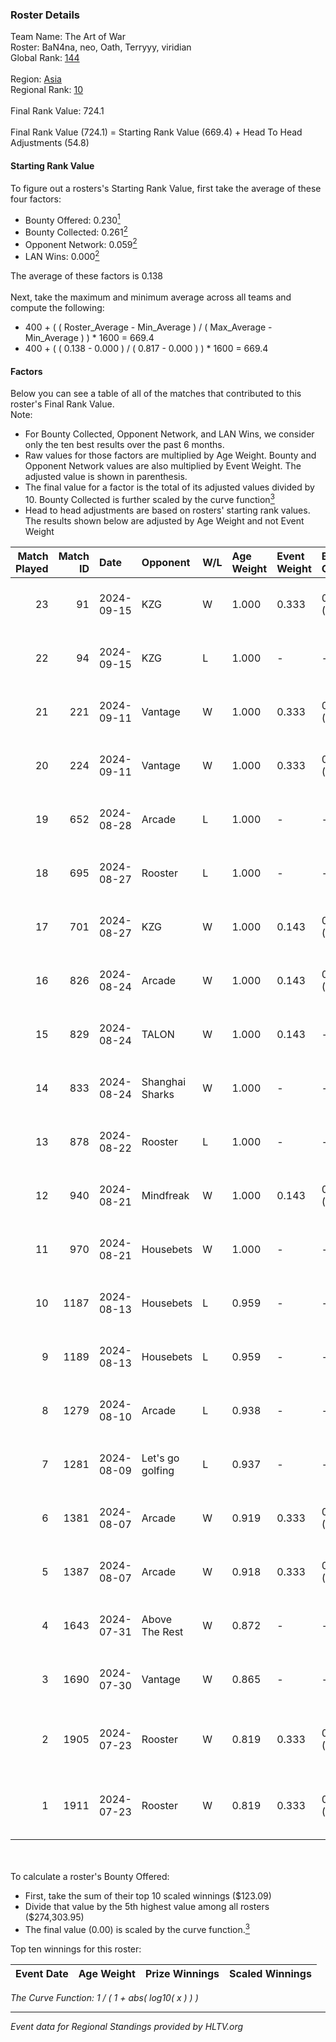 ### Roster Details<br />
Team Name: The Art of War<br />
Roster: BaN4na, neo, Oath, Terryyy, viridian<br />
Global Rank: [144](../../standings_global_2024_09_18.md)<br />
<br />
Region: [Asia]( ../../standings_asia_2024_09_18.md)<br />
Regional Rank: [10]( ../../standings_asia_2024_09_18.md)<br />
<br />
Final Rank Value:  724.1<br />
<br />
Final Rank Value (724.1) = Starting Rank Value (669.4) + Head To Head Adjustments (54.8)<br />

#### Starting Rank Value<br />
To figure out a rosters's Starting Rank Value, first take the average of these four factors:<br />
- Bounty Offered: 0.230[<sup>1</sup>](#table2)
- Bounty Collected: 0.261[<sup>2</sup>](#table1)
- Opponent Network: 0.059[<sup>2</sup>](#table1)
- LAN Wins: 0.000[<sup>2</sup>](#table1)

The average of these factors is 0.138<br />
<br />
Next, take the maximum and minimum average across all teams and compute the following:<br />
- 400 + ( ( Roster_Average - Min_Average ) / ( Max_Average - Min_Average ) ) * 1600 = 669.4
- 400 + ( ( 0.138 - 0.000 ) / ( 0.817 - 0.000 ) ) * 1600 = 669.4


#### Factors<br />
Below you can see a table of all of the matches that contributed to this roster's Final Rank Value.<br />
Note:<br />

- For Bounty Collected, Opponent Network, and LAN Wins, we consider only the ten best results over the past 6 months.
- Raw values for those factors are multiplied by Age Weight. Bounty and Opponent Network values are also multiplied by Event Weight. The adjusted value is shown in parenthesis.
- The final value for a factor is the total of its adjusted values divided by 10. Bounty Collected is further scaled by the curve function[<sup>3</sup>](#curveFunction)
- Head to head adjustments are based on rosters' starting rank values. The results shown below are adjusted by Age Weight and not Event Weight
<span id="table1"></span><br />


| Match Played | Match ID | Date       | Opponent         | W/L | Age Weight | Event Weight | Bounty Collected | Opponent Network | LAN Wins  | H2H Adj. | Roster                                   |
| -: | -: | :- | :- | :- | :- | :- | :- | :- | :- | -: | :- |
|           23 |       91 | 2024-09-15 | KZG              | W   | 1.000      | 0.333        | 0.003 (0.001)    | 0.177 (0.059)    | 0 (0.000) |    12.52 | BaN4na, neo, Oath, Terryyy, viridian     |
|           22 |       94 | 2024-09-15 | KZG              | L   | 1.000      | -            | -                | -                | -         |   -19.27 | BaN4na, neo, Oath, Terryyy, viridian     |
|           21 |      221 | 2024-09-11 | Vantage          | W   | 1.000      | 0.333        | 0.002 (0.001)    | 0.148 (0.049)    | 0 (0.000) |    10.23 | BaN4na, neo, Oath, Terryyy, viridian     |
|           20 |      224 | 2024-09-11 | Vantage          | W   | 1.000      | 0.333        | 0.002 (0.001)    | 0.148 (0.049)    | 0 (0.000) |    11.07 | BaN4na, neo, Oath, Terryyy, viridian     |
|           19 |      652 | 2024-08-28 | Arcade           | L   | 1.000      | -            | -                | -                | -         |   -19.58 | BaN4na, neo, Oath, Terryyy, viridian     |
|           18 |      695 | 2024-08-27 | Rooster          | L   | 1.000      | -            | -                | -                | -         |   -13.40 | BaN4na, neo, Oath, Terryyy, viridian     |
|           17 |      701 | 2024-08-27 | KZG              | W   | 1.000      | 0.143        | 0.003 (0.000)    | -                | 0 (0.000) |    12.16 | BaN4na, neo, Oath, Terryyy, viridian     |
|           16 |      826 | 2024-08-24 | Arcade           | W   | 1.000      | 0.143        | 0.002 (0.000)    | 0.236 (0.034)    | 0 (0.000) |    11.23 | BaN4na, neo, Oath, Terryyy, viridian     |
|           15 |      829 | 2024-08-24 | TALON            | W   | 1.000      | 0.143        | -                | 0.334 (0.048)    | 0 (0.000) |    11.80 | BaN4na, neo, Oath, Terryyy, viridian     |
|           14 |      833 | 2024-08-24 | Shanghai Sharks  | W   | 1.000      | -            | -                | -                | 0 (0.000) |     4.78 | BaN4na, neo, Oath, Terryyy, viridian     |
|           13 |      878 | 2024-08-22 | Rooster          | L   | 1.000      | -            | -                | -                | -         |   -13.19 | BaN4na, neo, Oath, Terryyy, viridian     |
|           12 |      940 | 2024-08-21 | Mindfreak        | W   | 1.000      | 0.143        | 0.003 (0.000)    | 0.231 (0.033)    | 0 (0.000) |    17.91 | BaN4na, neo, Oath, Terryyy, viridian     |
|           11 |      970 | 2024-08-21 | Housebets        | W   | 1.000      | -            | -                | -                | 0 (0.000) |    16.40 | BaN4na, neo, Oath, Terryyy, viridian     |
|           10 |     1187 | 2024-08-13 | Housebets        | L   | 0.959      | -            | -                | -                | -         |   -14.42 | BaN4na, neo, Oath, Terryyy, viridian     |
|            9 |     1189 | 2024-08-13 | Housebets        | L   | 0.959      | -            | -                | -                | -         |   -15.69 | BaN4na, neo, Oath, Terryyy, viridian     |
|            8 |     1279 | 2024-08-10 | Arcade           | L   | 0.938      | -            | -                | -                | -         |   -18.25 | BaN4na, neo, Oath, Terryyy, viridian     |
|            7 |     1281 | 2024-08-09 | Let's go golfing | L   | 0.937      | -            | -                | -                | -         |   -12.42 | BaN4na, neo, Oath, Terryyy, viridian     |
|            6 |     1381 | 2024-08-07 | Arcade           | W   | 0.919      | 0.333        | 0.002 (0.001)    | 0.236 (0.072)    | 0 (0.000) |    10.80 | BaN4na, neo, Oath, Terryyy, viridian     |
|            5 |     1387 | 2024-08-07 | Arcade           | W   | 0.918      | 0.333        | 0.002 (0.001)    | 0.236 (0.072)    | -         |    11.66 | BaN4na, neo, Oath, Terryyy, viridian     |
|            4 |     1643 | 2024-07-31 | Above The Rest   | W   | 0.872      | -            | -                | -                | -         |     6.50 | BaN4na, neo, Oath, Terryyy, viridian     |
|            3 |     1690 | 2024-07-30 | Vantage          | W   | 0.865      | -            | -                | -                | -         |    11.37 | BaN4na, neo, Oath, Terryyy, viridian     |
|            2 |     1905 | 2024-07-23 | Rooster          | W   | 0.819      | 0.333        | 0.019 (0.005)    | 0.323 (0.088)    | -         |    15.74 | BaN4na, bebest, neo, sunshinez, viridian |
|            1 |     1911 | 2024-07-23 | Rooster          | W   | 0.819      | 0.333        | 0.019 (0.005)    | 0.323 (0.088)    | -         |    16.83 | BaN4na, bebest, neo, sunshinez, viridian |

<br />
<span id="table2"></span><br />
To calculate a roster's Bounty Offered:<br />

- First, take the sum of their top 10 scaled winnings ($123.09)
- Divide that value by the 5th highest value among all rosters ($274,303.95)
- The final value (0.00) is scaled by the curve function.[<sup>3</sup>](#curveFunction)

Top ten winnings for this roster:<br />

| Event Date | Age Weight | Prize Winnings | Scaled Winnings |
| :- | -: | :- | :- |


<span id="curveFunction"></span>_The Curve Function: 1 / ( 1 + abs( log10( x ) ) )_<br />

---
_Event data for Regional Standings provided by HLTV.org_<br />
